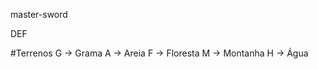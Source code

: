 master-sword

DEF

#Terrenos
    G -> Grama
    A -> Areia
    F -> Floresta
    M -> Montanha
    H -> Água